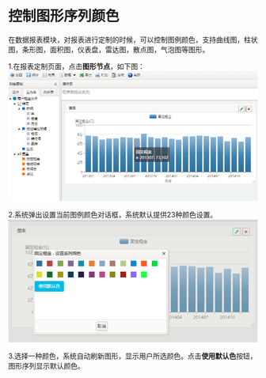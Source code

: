 # 控制图形序列颜色

在数据报表模块，对报表进行定制的时候，可以控制图例颜色，支持曲线图，柱状图，条形图，面积图，仪表盘，雷达图，散点图，气泡图等图形。

1.在报表定制页面，点击**图形节点**，如下图：![](/assets/import999.png)

2.系统弹出设置当前图例颜色对话框，系统默认提供23种颜色设置。![](/assets/import998.png)

3.选择一种颜色，系统自动刷新图形，显示用户所选颜色。点击**使用默认色**按钮，图形序列显示默认颜色。


